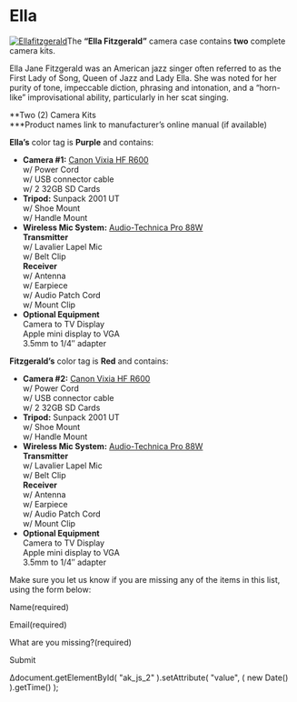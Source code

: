 # Ella

[![Ellafitzgerald](https://make.wordpress.org/community/files/2015/09/Ellafitzgerald-225x300.jpg)](https://make.wordpress.org/community/files/2015/09/Ellafitzgerald.jpg)The **“Ella Fitzgerald”** camera case contains **two** complete camera kits.

Ella Jane Fitzgerald was an American jazz singer often referred to as the First Lady of Song, Queen of Jazz and Lady Ella. She was noted for her purity of tone, impeccable diction, phrasing and intonation, and a “horn-like” improvisational ability, particularly in her scat singing.

**Two (2) Camera Kits  
**\*Product names link to manufacturer’s online manual (if available)

**Ella’s** color tag is **Purple** and contains:

*   **Camera #1:** [Canon Vixia HF R600](https://wptv.files.wordpress.com/2015/08/hfr60-62-600-im-n-en.pdf)  
    w/ Power Cord  
    w/ USB connector cable  
    w/ 2 32GB SD Cards
*   **Tripod:** Sunpack 2001 UT  
    w/ Shoe Mount  
    w/ Handle Mount
*   **Wireless Mic System:** [Audio-Technica Pro 88W](https://wptv.files.wordpress.com/2015/08/audio-technic-pro88w.pdf)  
    **Transmitter**  
    w/ Lavalier Lapel Mic  
    w/ Belt Clip  
    **Receiver**  
    w/ Antenna  
    w/ Earpiece  
    w/ Audio Patch Cord  
    w/ Mount Clip
*   **Optional Equipment**  
    Camera to TV Display  
    Apple mini display to VGA  
    3.5mm to 1/4″ adapter

**Fitzgerald’s** color tag is **Red** and contains:

*   **Camera #2:** [Canon Vixia HF R600](https://wptv.files.wordpress.com/2015/08/hfr60-62-600-im-n-en.pdf)  
    w/ Power Cord  
    w/ USB connector cable  
    w/ 2 32GB SD Cards
*   **Tripod:** Sunpack 2001 UT  
    w/ Shoe Mount  
    w/ Handle Mount
*   **Wireless Mic System:** [Audio-Technica Pro 88W](https://wptv.files.wordpress.com/2015/08/audio-technic-pro88w.pdf)  
    **Transmitter**  
    w/ Lavalier Lapel Mic  
    w/ Belt Clip  
    **Receiver**  
    w/ Antenna  
    w/ Earpiece  
    w/ Audio Patch Cord  
    w/ Mount Clip
*   **Optional Equipment**  
    Camera to TV Display  
    Apple mini display to VGA  
    3.5mm to 1/4″ adapter

Make sure you let us know if you are missing any of the items in this list, using the form below:

Name(required) 

Email(required) 

What are you missing?(required)

Submit   

Δdocument.getElementById( "ak\_js\_2" ).setAttribute( "value", ( new Date() ).getTime() );

<!--
*   [To-do](# "To-do")
-->
